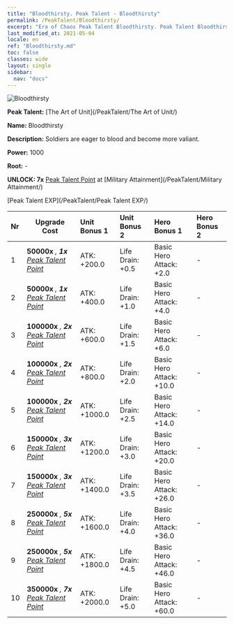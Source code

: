 ```yaml
---
title: "Bloodthirsty. Peak Talent - Bloodthirsty"
permalink: /PeakTalent/Bloodthirsty/
excerpt: "Era of Chaos Peak Talent Bloodthirsty. Peak Talent Bloodthirsty. Bloodthirsty"
last_modified_at: 2021-05-04
locale: en
ref: "Bloodthirsty.md"
toc: false
classes: wide
layout: single
sidebar:
  nav: "docs"
---
```


  ![Bloodthirsty](/images/pt/talent_2005.png)

  **Peak Talent:** [The Art of Unit](/PeakTalent/The Art of Unit/)

  **Name:** Bloodthirsty

  **Description:** Soldiers are eager to blood and become more valiant.

  **Power:** 1000

  **Root:** -

  **UNLOCK: 7x** [Peak Talent Point](/Items/con_934/) at [Military Attainment](/PeakTalent/Military Attainment/)

  [Peak Talent EXP](/PeakTalent/Peak Talent EXP/)

  | Nr | Upgrade Cost | Unit Bonus 1 | Unit Bonus 2 | Hero Bonus 1 | Hero Bonus 2 |
  |:---|--------------|:-------------|:-------------|:-------------|:-------------|
  | 1 |  **50000x** <i class="fas fa-coins"/>, **1x** [Peak Talent Point](/Items/con_934/) | ATK: +200.0 | Life Drain: +0.5 | Basic Hero Attack: +2.0 | - |
  | 2 |  **50000x** <i class="fas fa-coins"/>, **1x** [Peak Talent Point](/Items/con_934/) | ATK: +400.0 | Life Drain: +1.0 | Basic Hero Attack: +4.0 | - |
  | 3 |  **100000x** <i class="fas fa-coins"/>, **2x** [Peak Talent Point](/Items/con_934/) | ATK: +600.0 | Life Drain: +1.5 | Basic Hero Attack: +6.0 | - |
  | 4 |  **100000x** <i class="fas fa-coins"/>, **2x** [Peak Talent Point](/Items/con_934/) | ATK: +800.0 | Life Drain: +2.0 | Basic Hero Attack: +10.0 | - |
  | 5 |  **100000x** <i class="fas fa-coins"/>, **2x** [Peak Talent Point](/Items/con_934/) | ATK: +1000.0 | Life Drain: +2.5 | Basic Hero Attack: +14.0 | - |
  | 6 |  **150000x** <i class="fas fa-coins"/>, **3x** [Peak Talent Point](/Items/con_934/) | ATK: +1200.0 | Life Drain: +3.0 | Basic Hero Attack: +20.0 | - |
  | 7 |  **150000x** <i class="fas fa-coins"/>, **3x** [Peak Talent Point](/Items/con_934/) | ATK: +1400.0 | Life Drain: +3.5 | Basic Hero Attack: +26.0 | - |
  | 8 |  **250000x** <i class="fas fa-coins"/>, **5x** [Peak Talent Point](/Items/con_934/) | ATK: +1600.0 | Life Drain: +4.0 | Basic Hero Attack: +36.0 | - |
  | 9 |  **250000x** <i class="fas fa-coins"/>, **5x** [Peak Talent Point](/Items/con_934/) | ATK: +1800.0 | Life Drain: +4.5 | Basic Hero Attack: +46.0 | - |
  | 10 |  **350000x** <i class="fas fa-coins"/>, **7x** [Peak Talent Point](/Items/con_934/) | ATK: +2000.0 | Life Drain: +5.0 | Basic Hero Attack: +60.0 | - |

